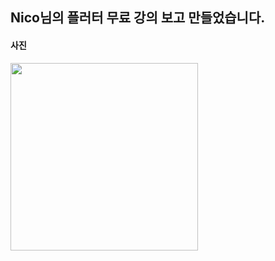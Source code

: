 ## Nico님의 플러터 무료 강의 보고 만들었습니다.

#### 사진

<img src="https://github.com/skynalsis/study-dart-pomodoro-app/assets/53819706/62bb7e16-d596-4f34-803e-a9660d62fede" width=300>
